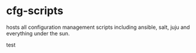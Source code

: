 # cfg-scripts
hosts all configuration management scripts including ansible, salt, juju and everything under the sun.

test
